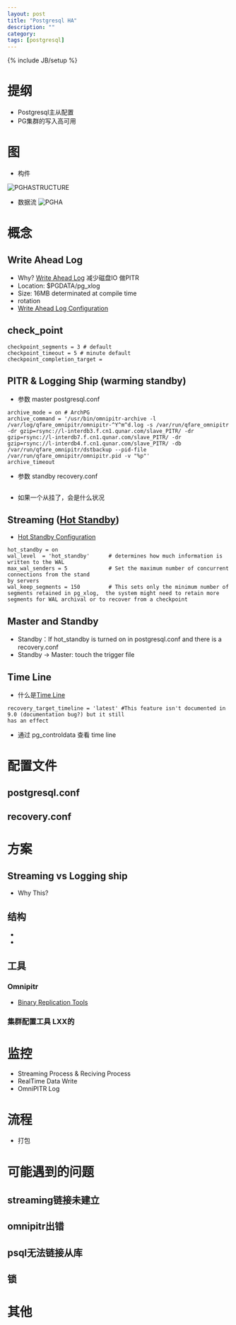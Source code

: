 ```yaml
---
layout: post
title: "Postgresql HA"
description: ""
category: 
tags: [postgresql]
---
```

{% include JB/setup %}

# 提纲
* Postgresql主从配置
* PG集群的写入高可用

# 图

* 构件

![PGHASTRUCTURE](http://farm8.staticflickr.com/7383/8955902504_501ae337e0_b.jpg)

* 数据流
![PGHA](http://lxxstc.github.io/images/PGHA.png)

# 概念

## Write Ahead Log
* Why? [Write Ahead Log]
    减少磁盘IO
    做PITR
* Location: $PGDATA/pg_xlog
* Size: 16MB determinated at compile time
* rotation
* [Write Ahead Log Configuration]

## check_point

```
checkpoint_segments = 3 # default
checkpoint_timeout = 5 # minute default
checkpoint_completion_target = 
```

## PITR & Logging Ship (warming standby)
* 参数 master postgresql.conf

```
archive_mode = on # ArchPG
archive_command = '/usr/bin/omnipitr-archive -l /var/log/qfare_omnipitr/omnipitr-^Y^m^d.log -s /var/run/qfare_omnipitr
-dr gzip=rsync://l-interdb3.f.cn1.qunar.com/slave_PITR/ -dr gzip=rsync://l-interdb7.f.cn1.qunar.com/slave_PITR/ -dr gzip=rsync://l-interdb4.f.cn1.qunar.com/slave_PITR/ -db /var/run/qfare_omnipitr/dstbackup --pid-file /var/run/qfare_omnipitr/omnipitr.pid -v "%p"'
archive_timeout
```
* 参数 standby recovery.conf

```
```

* 如果一个从挂了，会是什么状况

## Streaming ([Hot Standby])
* [Hot Standby Configuration]

```
hot_standby = on
wal_level  = 'hot_standby'      # determines how much information is written to the WAL
max_wal_senders = 5             # Set the maximum number of concurrent connections from the stand                                           by servers
wal_keep_segments = 150         # This sets only the minimum number of segments retained in pg_xlog,  the system might need to retain more segments for WAL archival or to recover from a checkpoint
```

## Master and Standby
* Standby：If hot_standby is turned on in postgresql.conf and there is a recovery.conf
* Standby -> Master: touch the trigger file

## Time Line
* 什么是[Time Line]

```
recovery_target_timeline = 'latest' #This feature isn't documented in 9.0 (documentation bug?) but it still
has an effect

```

* 通过 pg_controldata 查看 time line



# 配置文件
## postgresql.conf
## recovery.conf

# 方案

## Streaming vs Logging ship
* Why This?

## 结构
* 
* 


## 工具

###  Omnipitr

* [Binary Replication Tools]

### 集群配置工具 LXX的



# 监控
* Streaming Process & Reciving Process
* RealTime Data Write
* OmniPITR Log



# 流程
* 打包

# 可能遇到的问题

## streaming链接未建立

## omnipitr出错

## psql无法链接从库

## 锁

# 其他



[Binary Replication Tools]: http://wiki.postgresql.org/wiki/Binary_Replication_Tools
[Binary Replication Tutorial]: http://wiki.postgresql.org/wiki/Binary_Replication_Tutorial
[Time Line]: http://www.postgresql.org/docs/9.2/static/continuous-archiving.html
[Write Ahead Log]: http://www.postgresql.org/docs/9.2/static/wal-intro.html
[Write Ahead Log Configuration]: http://www.postgresql.org/docs/9.2/static/wal-configuration.html
[Hot Standby Configuration]: http://www.postgresql.org/docs/9.2/static/runtime-config-replication.html#GUC-HOT-STANDBY
[Hot Standby]: www.postgresql.org/docs/9.2/static/hot-standby.html
